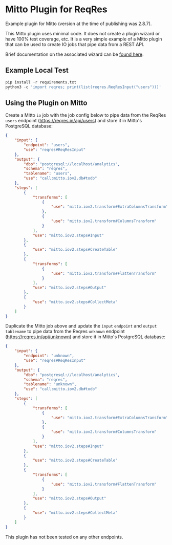 # Mitto Plugin for ReqRes  
  
Example plugin for Mitto (version at the time of publishing was 2.8.7).

This Mitto plugin uses minimal code. It does not create a plugin
wizard or have 100% test coverage, etc. It is a very simple example of
a Mitto plugin that can be used to create IO jobs that pipe data from
a REST API.

Brief documentation on the associated wizard can be
[found here](docs/src/wizard.md).

## Example Local Test  
  
```python
pip install -r requirements.txt
python3 -c 'import reqres; print(list(reqres.ReqResInput("users")))'
```
   
## Using the Plugin on Mitto  
  
Create a Mitto `io` job with the job config below to pipe data from the ReqRes `users` endpoint (https://reqres.in/api/users) and store it in Mitto's PostgreSQL database:
```json
{
    "input": {
        "endpoint": "users",
        "use": "reqres#ReqResInput"
    },
    "output": {
        "dbo": "postgresql://localhost/analytics",
        "schema": "reqres",
        "tablename": "users",
        "use": "call:mitto.iov2.db#todb"
    },
    "steps": [
        {
            "transforms": [
                {
                    "use": "mitto.iov2.transform#ExtraColumnsTransform"
                },
                {
                    "use": "mitto.iov2.transform#ColumnsTransform"
                }
            ],
            "use": "mitto.iov2.steps#Input"
        },
        {
            "use": "mitto.iov2.steps#CreateTable"
        },
        {
            "transforms": [
                {
                    "use": "mitto.iov2.transform#FlattenTransform"
                }
            ],
            "use": "mitto.iov2.steps#Output"
        },
        {
            "use": "mitto.iov2.steps#CollectMeta"
        }
    ]
}
```

Duplicate the Mitto job above and update the `input` `endpoint` and `output` `tablename` to pipe data from the Reqres `unknown` endpoint (https://reqres.in/api/unknown) and store it in Mitto's PostgreSQL database:
```json
{
    "input": {
        "endpoint": "unknown",
        "use": "reqres#ReqResInput"
    },
    "output": {
        "dbo": "postgresql://localhost/analytics",
        "schema": "reqres",
        "tablename": "unknown",
        "use": "call:mitto.iov2.db#todb"
    },
    "steps": [
        {
            "transforms": [
                {
                    "use": "mitto.iov2.transform#ExtraColumnsTransform"
                },
                {
                    "use": "mitto.iov2.transform#ColumnsTransform"
                }
            ],
            "use": "mitto.iov2.steps#Input"
        },
        {
            "use": "mitto.iov2.steps#CreateTable"
        },
        {
            "transforms": [
                {
                    "use": "mitto.iov2.transform#FlattenTransform"
                }
            ],
            "use": "mitto.iov2.steps#Output"
        },
        {
            "use": "mitto.iov2.steps#CollectMeta"
        }
    ]
}
```

This plugin has not been tested on any other endpoints.  
